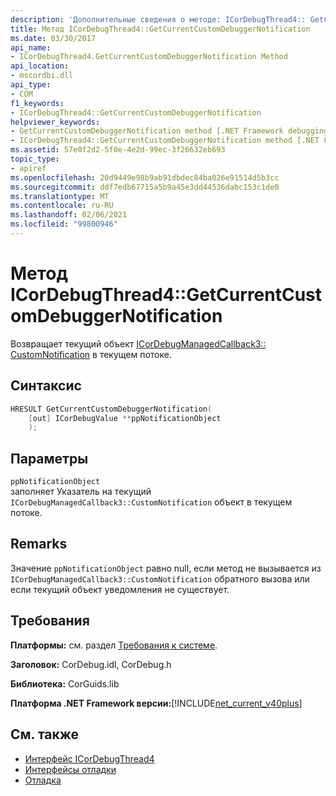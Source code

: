 ```yaml
---
description: 'Дополнительные сведения о методе: ICorDebugThread4:: GetCurrentCustomDebuggerNotification'
title: Метод ICorDebugThread4::GetCurrentCustomDebuggerNotification
ms.date: 03/30/2017
api_name:
- ICorDebugThread4.GetCurrentCustomDebuggerNotification Method
api_location:
- mscordbi.dll
api_type:
- COM
f1_keywords:
- ICorDebugThread4::GetCurrentCustomDebuggerNotification
helpviewer_keywords:
- GetCurrentCustomDebuggerNotification method [.NET Framework debugging]
- ICorDebugThread4::GetCurrentCustomDebuggerNotification method [.NET Framework debugging]
ms.assetid: 57e0f2d2-5f0e-4e2d-99ec-3f26632eb693
topic_type:
- apiref
ms.openlocfilehash: 20d9449e98b9ab91dbdec84ba026e91514d5b3cc
ms.sourcegitcommit: ddf7edb67715a5b9a45e3dd44536dabc153c1de0
ms.translationtype: MT
ms.contentlocale: ru-RU
ms.lasthandoff: 02/06/2021
ms.locfileid: "99800946"
---
```

# <a name="icordebugthread4getcurrentcustomdebuggernotification-method"></a>Метод ICorDebugThread4::GetCurrentCustomDebuggerNotification

Возвращает текущий объект [ICorDebugManagedCallback3:: CustomNotification](icordebugmanagedcallback3-customnotification-method.md) в текущем потоке.

## <a name="syntax"></a>Синтаксис

```cpp
HRESULT GetCurrentCustomDebuggerNotification(
    [out] ICorDebugValue **ppNotificationObject
    );
```

## <a name="parameters"></a>Параметры

`ppNotificationObject`\
заполняет Указатель на текущий `ICorDebugManagedCallback3::CustomNotification` объект в текущем потоке.

## <a name="remarks"></a>Remarks

Значение `ppNotificationObject` равно null, если метод не вызывается из `ICorDebugManagedCallback3::CustomNotification` обратного вызова или если текущий объект уведомления не существует.

## <a name="requirements"></a>Требования

**Платформы:** см. раздел [Требования к системе](../../get-started/system-requirements.md).

**Заголовок:** CorDebug.idl, CorDebug.h

**Библиотека:** CorGuids.lib

**Платформа .NET Framework версии:**[!INCLUDE[net_current_v40plus](../../../../includes/net-current-v40plus-md.md)]

## <a name="see-also"></a>См. также

- [Интерфейс ICorDebugThread4](icordebugthread4-interface.md)
- [Интерфейсы отладки](debugging-interfaces.md)
- [Отладка](index.md)

